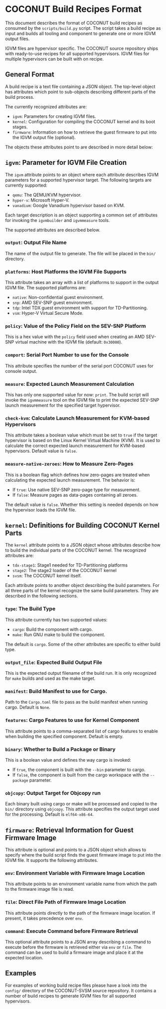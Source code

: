 # COCONUT Build Recipes Format

This document describes the format of COCONUT build recipes as consumed by the
`scripts/build.py` script. The script takes a build recipe as input and builds
all tooling and component to generate one or more IGVM output files.

IGVM files are hypervisor specific. The COCONUT source repository ships with
ready-to-use recipes for all supported hypervisors. IGVM files for multiple
hypervisors can be built with on recipe.

## General Format

A build recipe is a text file containing a JSON object. The top-level object
has attributes which point to sub-objects describing different parts of the
build process.

The currently recognized attributes are:

* `igvm`: Parameters for creating IGVM files.
* `kernel`: Configuration for compiling the COCONUT kernel and its boot stages.
* `firmware`: Information on how to retrieve the guest firmware to put into the
   IGVM output file (optional).

The objects these attributes point to are described in more detail below:

## `igvm`: Parameter for IGVM File Creation

The `igvm` attribute points to an object where each attribute describes IGVM
parameters for a supported hypervisor target. The following targets are
currently supported:

* `qemu`: The QEMU/KVM hypervisor.
* `hyper-v`: Microsoft Hyper-V.
* `vanadium`: Google Vanadium hypervisor based on KVM.

Each target description is an object supporting a common set of attributes for
invoking the `igvmbuilder` and `igvmmeasure` tools.

The supported attributes are described below.

### `output`: Output File Name

The name of the output file to generate. The file will be placed in the `bin/`
directory.

### `platforms`: Host Platforms the IGVM File Supports

This attribute takes an array with a list of platforms to support in the output
IGVM file. The supported platforms are:

* `native`: Non-confidential guest environment.
* `snp`: AMD SEV-SNP guest environment.
* `tdp`: Intel TDX guest environment with support for TD-Partitioning.
* `vsm`: Hyper-V Virtual Secure Mode.

### `policy`: Value of the Policy Field on the SEV-SNP Platform

This is a hex value with the `policy` field used when creating an AMD SEV-SNP
virtual machine with the IGVM file (default: `0x30000`).

### `comport`: Serial Port Number to use for the Console

This attribute specifies the number of the serial port COCONUT uses for console
output.

### `measure`: Expected Launch Measurement Calculation

This has only one supported value for now: `print`. The build script will
invoke the `igvmmeasure` tool on the IGVM file to print the expected SEV-SNP
launch measurement for the specified target hypervisor.

### `check-kvm`: Calculate Launch Measurement for KVM-based Hypervisors

This attribute takes a boolean value which must be set to `true` if the target
hypervisor is based on the Linux Kernel Virtual Machine (KVM). It is used to
calculate the correct expected launch measurement for KVM-based hypervisors.
Default value is `false`.

### `measure-native-zeroes`: How to Measure Zero-Pages

This is a boolean flag which defines how zero-pages are treated when
calculating the expected launch measurement. The behavior is:

* If `true`: Use native SEV-SNP zero-page type for measurement.
* If `false`: Measure pages as data-pages containing all zeroes.

The default value is `false`. Whether this setting is needed depends on how the
hypervisor loads the IGVM file.

## `kernel`: Definitions for Building COCONUT Kernel Parts

The `kernel` attribute points to a JSON object whose attributes describe how to
build the individual parts of the COCONUT kernel. The recognized attributes are:

* `tdx-stage1`: Stage1 needed for TD-Partitioning platforms
* `stage2`: The stage2 loader of the COCONUT kernel
* `svsm`: The COCONUT kernel itself.

Each attribute points to another object describing the build parameters. For
all three parts of the kernel recognize the same build parameters. They are
described in the following sections.

### `type`: The Build Type

This attribute currently has two supported values:

* `cargo`: Build the component with cargo.
* `make`: Run GNU make to build the component.

The default is `cargo`. Some of the other attributes are specific to either
build type.

### `output_file`: Expected Build Output File

This is the expected output filename of the build run. It is only recognized
for `make` builds and used as the make target.

### `manifest`: Build Manifest to use for Cargo.

Path to the `Cargo.toml` file to pass as the build manifest when running cargo.
Default is `None`.

### `features`: Cargo Features to use for Kernel Component

This attribute points to a comma-separated list of cargo features to enable
when building the specified component. Default is empty.

### `binary`: Whether to Build a Package or Binary

This is a boolean value and defines the way cargo is invoked:

* If `true`, the component is built with the `--bin` parameter to cargo.
* If `false`, the component is built from the cargo workspace with the
  `--package` parameter.

### `objcopy`: Output Target for Objcopy run

Each binary built using cargo or make will be processed and copied to the
`bin/` directory using `objcopy`. This attribute specifies the output target
used for the processing. Default is `elf64-x86-64`.

## `firmware`: Retrieval Information for Guest Firmware Image

This attribute is optional and points to a JSON object which allows to specify
where the build script finds the guest firmware image to put into the IGVM file.
It supports the following attributes.

### `env`: Environment Variable with Firmware Image Location

This attribute points to an environment variable name from which the path to
the firmware image file is read.

### `file`: Direct File Path of Firmware Image Location

This attribute points directly to the path of the firmware image location. If
present, it takes precedence over `env`.

### `command`: Execute Command before Firmware Retrieval

This optional attribute points to a JSON array describing a command to execute
before the firmware is retrieved either via `env` or `file`. The command can be
used to build a firmware image and place it at the expected location.

## Examples

For examples of working build recipe files please have a look into the
`config/` directory of the COCONUT-SVSM source repository. It contains a number
of build recipes to generate IGVM files for all supported hypervisors.
